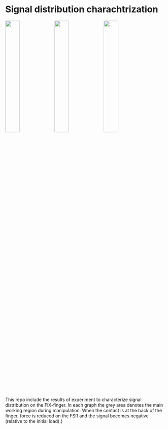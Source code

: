 # Signal distribution charachtrization
<img src="pics/position.png" width=30% height=30% align="center">
<img src="pics/params.png" width=30% height=30% align="center">
<img src="pics/Configuration.png" width=30% height=30% align="center">

This repo include the results of experiment to characterize signal distribution on the FlX-finger. In each graph the grey area denotes the main working region during manipulation. When the contact is at the back of the finger, force is reduced on the FSR and the signal becomes negative (relative to the initial load).}








